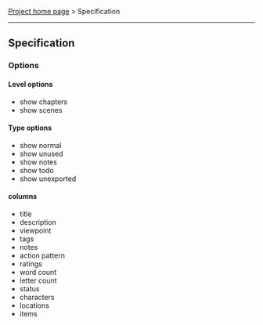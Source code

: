 [Project home page](index) > Specification

------------------------------------------------------------------------

## Specification

### Options

#### Level options

- show chapters
- show scenes

#### Type options

- show normal
- show unused
- show notes
- show todo
- show unexported

#### columns

- title
- description
- viewpoint
- tags
- notes
- action pattern
- ratings
- word count
- letter count
- status
- characters
- locations
- items


